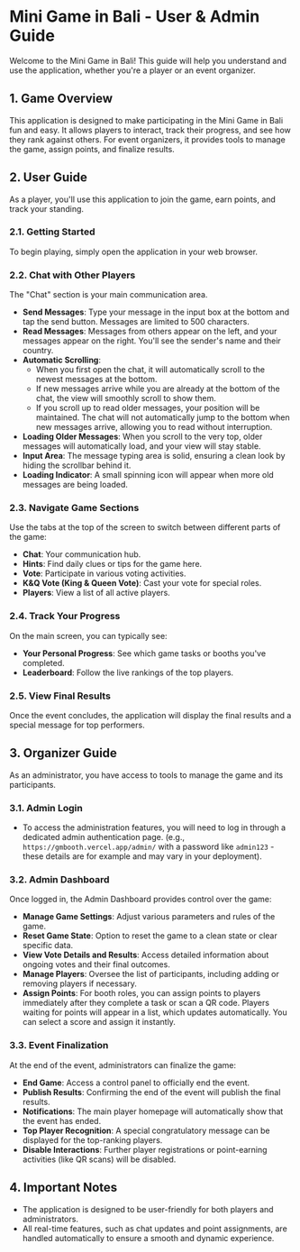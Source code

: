 # Mini Game in Bali - User & Admin Guide

Welcome to the Mini Game in Bali! This guide will help you understand and use the application, whether you're a player or an event organizer.

## 1. Game Overview
This application is designed to make participating in the Mini Game in Bali fun and easy. It allows players to interact, track their progress, and see how they rank against others. For event organizers, it provides tools to manage the game, assign points, and finalize results.

## 2. User Guide

As a player, you'll use this application to join the game, earn points, and track your standing.

### 2.1. Getting Started
To begin playing, simply open the application in your web browser.

### 2.2. Chat with Other Players
The "Chat" section is your main communication area.
-   **Send Messages**: Type your message in the input box at the bottom and tap the send button. Messages are limited to 500 characters.
-   **Read Messages**: Messages from others appear on the left, and your messages appear on the right. You'll see the sender's name and their country.
-   **Automatic Scrolling**:
    -   When you first open the chat, it will automatically scroll to the newest messages at the bottom.
    -   If new messages arrive while you are already at the bottom of the chat, the view will smoothly scroll to show them.
    -   If you scroll up to read older messages, your position will be maintained. The chat will not automatically jump to the bottom when new messages arrive, allowing you to read without interruption.
-   **Loading Older Messages**: When you scroll to the very top, older messages will automatically load, and your view will stay stable.
-   **Input Area**: The message typing area is solid, ensuring a clean look by hiding the scrollbar behind it.
-   **Loading Indicator**: A small spinning icon will appear when more old messages are being loaded.

### 2.3. Navigate Game Sections
Use the tabs at the top of the screen to switch between different parts of the game:
-   **Chat**: Your communication hub.
-   **Hints**: Find daily clues or tips for the game here.
-   **Vote**: Participate in various voting activities.
-   **K&Q Vote (King & Queen Vote)**: Cast your vote for special roles.
-   **Players**: View a list of all active players.

### 2.4. Track Your Progress
On the main screen, you can typically see:
-   **Your Personal Progress**: See which game tasks or booths you've completed.
-   **Leaderboard**: Follow the live rankings of the top players.

### 2.5. View Final Results
Once the event concludes, the application will display the final results and a special message for top performers.

## 3. Organizer Guide

As an administrator, you have access to tools to manage the game and its participants.

### 3.1. Admin Login
-   To access the administration features, you will need to log in through a dedicated admin authentication page. (e.g., `https://gmbooth.vercel.app/admin/` with a password like `admin123` - these details are for example and may vary in your deployment).

### 3.2. Admin Dashboard
Once logged in, the Admin Dashboard provides control over the game:
-   **Manage Game Settings**: Adjust various parameters and rules of the game.
-   **Reset Game State**: Option to reset the game to a clean state or clear specific data.
-   **View Vote Details and Results**: Access detailed information about ongoing votes and their final outcomes.
-   **Manage Players**: Oversee the list of participants, including adding or removing players if necessary.
-   **Assign Points**: For booth roles, you can assign points to players immediately after they complete a task or scan a QR code. Players waiting for points will appear in a list, which updates automatically. You can select a score and assign it instantly.

### 3.3. Event Finalization
At the end of the event, administrators can finalize the game:
-   **End Game**: Access a control panel to officially end the event.
-   **Publish Results**: Confirming the end of the event will publish the final results.
-   **Notifications**: The main player homepage will automatically show that the event has ended.
-   **Top Player Recognition**: A special congratulatory message can be displayed for the top-ranking players.
-   **Disable Interactions**: Further player registrations or point-earning activities (like QR scans) will be disabled.

## 4. Important Notes
-   The application is designed to be user-friendly for both players and administrators.
-   All real-time features, such as chat updates and point assignments, are handled automatically to ensure a smooth and dynamic experience.
